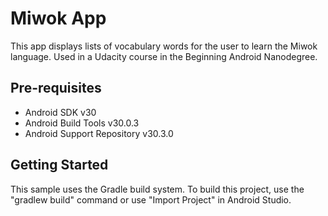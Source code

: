 Miwok App
===================================

This app displays lists of vocabulary words for the user to learn the Miwok language.
Used in a Udacity course in the Beginning Android Nanodegree.

Pre-requisites
--------------

- Android SDK v30
- Android Build Tools v30.0.3
- Android Support Repository v30.3.0

Getting Started
---------------

This sample uses the Gradle build system. To build this project, use the
"gradlew build" command or use "Import Project" in Android Studio.
